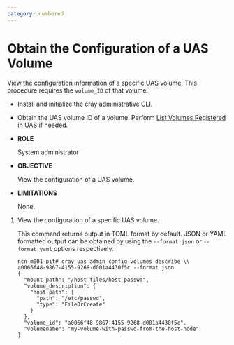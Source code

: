 ```yaml
---
category: numbered
---
```


# Obtain the Configuration of a UAS Volume

View the configuration information of a specific UAS volume. This procedure requires the `volume_ID` of that volume.

-   Install and initialize the cray administrative CLI.
-   Obtain the UAS volume ID of a volume. Perform [List Volumes Registered in UAS](List_Volumes_Registered_in_UAS.md) if needed.

-   **ROLE**

    System administrator


-   **OBJECTIVE**

    View the configuration of a UAS volume.

-   **LIMITATIONS**

    None.


1.  View the configuration of a specific UAS volume.

    This command returns output in TOML format by default. JSON or YAML formatted output can be obtained by using the `--format json` or `--format yaml` options respectively.

    ```screen
    ncn-m001-pit# cray uas admin config volumes describe \\
    a0066f48-9867-4155-9268-d001a4430f5c --format json
    {
      "mount_path": "/host_files/host_passwd",
      "volume_description": {
        "host_path": {
          "path": "/etc/passwd",
          "type": "FileOrCreate"
        }
      },
      "volume_id": "a0066f48-9867-4155-9268-d001a4430f5c",
      "volumename": "my-volume-with-passwd-from-the-host-node"
    }
    ```


